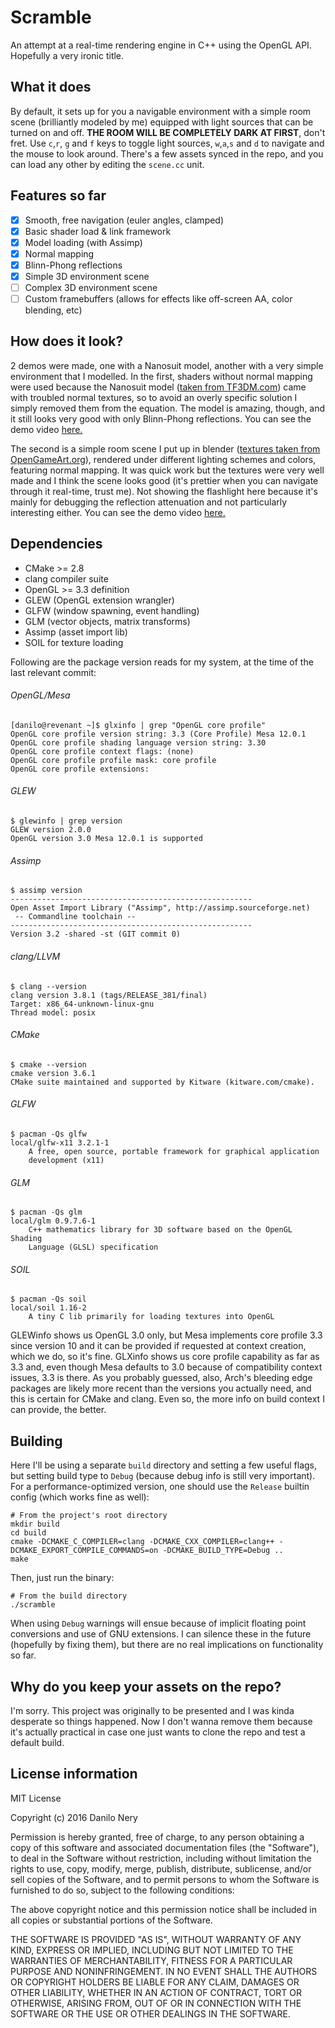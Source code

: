 # Scramble
An attempt at a real-time rendering engine in C++ using the OpenGL API.
Hopefully a very ironic title.

## What it does
By default, it sets up for you a navigable environment with a simple room scene
(brilliantly modeled by me) equipped with light sources that can be turned on and off.
**THE ROOM WILL BE COMPLETELY DARK AT FIRST**, don't fret. Use `c`,`r`,
`g` and `f` keys to toggle light sources, `w`,`a`,`s` and `d` to
navigate and the mouse to look around. There's a few assets synced in
the repo, and you can load any other by editing the `scene.cc` unit.

## Features so far
- [x] Smooth, free navigation (euler angles, clamped)
- [x] Basic shader load & link framework
- [x] Model loading (with Assimp)
- [x] Normal mapping
- [x] Blinn-Phong reflections
- [x] Simple 3D environment scene
- [ ] Complex 3D environment scene
- [ ] Custom framebuffers (allows for effects like off-screen AA, color blending, etc)

## How does it look?
2 demos were made, one with a Nanosuit model, another with a very simple environment that
I modelled. In the first, shaders without normal mapping were used because the Nanosuit
model ([taken from TF3DM.com](http://tf3dm.com/3d-model/crysis-2-nanosuit-2-97837.html))
came with troubled normal textures, so to avoid an overly specific solution I
simply removed them from the equation. The model is amazing, though, and it
still looks very good with only Blinn-Phong reflections.
You can see the demo video [here.](https://drive.google.com/file/d/0BzkBnpHTUZRBYzE5MjNXMmt4LXM/view?usp=sharing)

The second is a simple room scene I put up in blender ([textures taken from OpenGameArt.org](http://opengameart.org/content/majestical-metal-sci-fi-station)), rendered under different lighting schemes and colors, featuring normal mapping.
It was quick work but the textures were very well made and I think the scene
looks good (it's prettier when you can navigate through it real-time, trust
me). Not showing the flashlight here because it's mainly for debugging the
reflection attenuation and not particularly interesting either.
You can see the demo video [here.](https://drive.google.com/file/d/0BzkBnpHTUZRBUlV2WHFxdXdPZG8/view?usp=sharing)

## Dependencies
* CMake >= 2.8
* clang compiler suite
* OpenGL >= 3.3 definition
* GLEW (OpenGL extension wrangler)
* GLFW (window spawning, event handling)
* GLM (vector objects, matrix transforms)
* Assimp (asset import lib)
* SOIL for texture loading

Following are the package version reads for my system, at the time
of the last relevant commit:
###### OpenGL/Mesa
```
[danilo@revenant ~]$ glxinfo | grep "OpenGL core profile"
OpenGL core profile version string: 3.3 (Core Profile) Mesa 12.0.1
OpenGL core profile shading language version string: 3.30
OpenGL core profile context flags: (none)
OpenGL core profile profile mask: core profile
OpenGL core profile extensions:
```
###### GLEW
```
$ glewinfo | grep version
GLEW version 2.0.0
OpenGL version 3.0 Mesa 12.0.1 is supported
```
###### Assimp
```
$ assimp version
------------------------------------------------------ 
Open Asset Import Library ("Assimp", http://assimp.sourceforge.net) 
 -- Commandline toolchain --
------------------------------------------------------ 
Version 3.2 -shared -st (GIT commit 0)
```
###### clang/LLVM
```
$ clang --version
clang version 3.8.1 (tags/RELEASE_381/final)
Target: x86_64-unknown-linux-gnu
Thread model: posix
```
###### CMake
```
$ cmake --version
cmake version 3.6.1
CMake suite maintained and supported by Kitware (kitware.com/cmake).
```
###### GLFW
```
$ pacman -Qs glfw
local/glfw-x11 3.2.1-1
    A free, open source, portable framework for graphical application
    development (x11)
```
###### GLM
```
$ pacman -Qs glm
local/glm 0.9.7.6-1
    C++ mathematics library for 3D software based on the OpenGL Shading
    Language (GLSL) specification
```
###### SOIL
```
$ pacman -Qs soil
local/soil 1.16-2
    A tiny C lib primarily for loading textures into OpenGL
```
GLEWinfo shows us OpenGL 3.0 only, but Mesa implements core profile 3.3 since version 10 and it can be provided if requested at context creation, which we do, so it's fine. GLXinfo shows us core profile capability as far as 3.3 and, even though Mesa defaults to 3.0 because of compatibility context issues, 3.3 is there. As you probably guessed, also, Arch's bleeding edge packages are likely more recent than the versions you actually need, and this is certain for CMake and clang. Even so, the more info on build context I can provide, the better.

## Building
Here I'll be using a separate `build` directory and setting a few useful flags, but setting build type to `Debug` (because debug info is still very important). For a performance-optimized version, one should use the `Release` builtin config (which works fine as well):
```
# From the project's root directory
mkdir build
cd build
cmake -DCMAKE_C_COMPILER=clang -DCMAKE_CXX_COMPILER=clang++ -DCMAKE_EXPORT_COMPILE_COMMANDS=on -DCMAKE_BUILD_TYPE=Debug ..
make
```
Then, just run the binary:
```
# From the build directory
./scramble
```
When using `Debug` warnings will ensue because of implicit floating point conversions and use of GNU extensions. I can silence these in the future (hopefully by fixing them), but there are no real implications on functionality so far.

## Why do you keep your assets on the repo?
I'm sorry. This project was originally to be presented and I was kinda desperate so things happened. Now I don't wanna remove them because it's actually practical in case one just wants to clone the repo and test a default build.

## License information
  MIT License
  
  Copyright (c) 2016 Danilo Nery
  
  Permission is hereby granted, free of charge, to any person obtaining a copy
  of this software and associated documentation files (the "Software"), to deal
  in the Software without restriction, including without limitation the rights
  to use, copy, modify, merge, publish, distribute, sublicense, and/or sell
  copies of the Software, and to permit persons to whom the Software is
  furnished to do so, subject to the following conditions:
  
  The above copyright notice and this permission notice shall be included in all
  copies or substantial portions of the Software.
  
  THE SOFTWARE IS PROVIDED "AS IS", WITHOUT WARRANTY OF ANY KIND, EXPRESS OR
  IMPLIED, INCLUDING BUT NOT LIMITED TO THE WARRANTIES OF MERCHANTABILITY,
  FITNESS FOR A PARTICULAR PURPOSE AND NONINFRINGEMENT. IN NO EVENT SHALL THE
  AUTHORS OR COPYRIGHT HOLDERS BE LIABLE FOR ANY CLAIM, DAMAGES OR OTHER
  LIABILITY, WHETHER IN AN ACTION OF CONTRACT, TORT OR OTHERWISE, ARISING FROM,
  OUT OF OR IN CONNECTION WITH THE SOFTWARE OR THE USE OR OTHER DEALINGS IN THE
  SOFTWARE.
